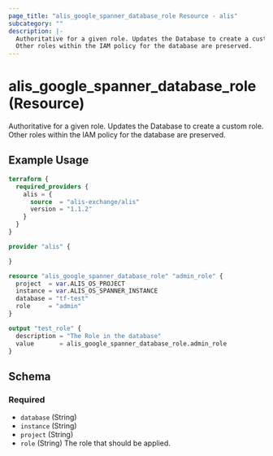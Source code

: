 ```yaml
---
page_title: "alis_google_spanner_database_role Resource - alis"
subcategory: ""
description: |-
  Authoritative for a given role. Updates the Database to create a custom role.
  Other roles within the IAM policy for the database are preserved.
---
```


# alis_google_spanner_database_role (Resource)

Authoritative for a given role. Updates the Database to create a custom role.
Other roles within the IAM policy for the database are preserved.

## Example Usage

```terraform
terraform {
  required_providers {
    alis = {
      source  = "alis-exchange/alis"
      version = "1.1.2"
    }
  }
}

provider "alis" {

}

resource "alis_google_spanner_database_role" "admin_role" {
  project  = var.ALIS_OS_PROJECT
  instance = var.ALIS_OS_SPANNER_INSTANCE
  database = "tf-test"
  role     = "admin"
}

output "test_role" {
  description = "The Role in the database"
  value       = alis_google_spanner_database_role.admin_role
}
```

<!-- schema generated by tfplugindocs -->
## Schema

### Required

- `database` (String)
- `instance` (String)
- `project` (String)
- `role` (String) The role that should be applied.